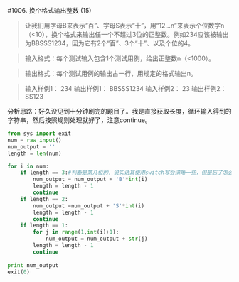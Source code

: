 #1006. 换个格式输出整数 (15)
>让我们用字母B来表示“百”、字母S表示“十”，用“12...n”来表示个位数字n（<10），换个格式来输出任一个不超过3位的正整数。例如234应该被输出为BBSSS1234，因为它有2个“百”、3个“十”、以及个位的4。

>输入格式：每个测试输入包含1个测试用例，给出正整数n（<1000）。

>输出格式：每个测试用例的输出占一行，用规定的格式输出n。

>输入样例1：
234
输出样例1：
BBSSS1234
输入样例2：
23
输出样例2：
SS123

分析思路：好久没见到十分钟刷完的题目了。我是直接获取长度，循环输入得到的字符串，然后按照规则处理就好了，注意continue。

```python
from sys import exit
num = raw_input()
num_output = ''
length = len(num)

for i in num:
    if length == 3:#判断是第几位的，说实话其使用switch写会清晰一些，但是忘了怎么写，所以用if-continue方法也是一样的
        num_output = num_output + 'B'*int(i)
        length = length - 1
        continue
    if length == 2:
        num_output =num_output + 'S'*int(i)
        length = length - 1
        continue
    if length == 1:
        for j in range(1,int(i)+1):
            num_output = num_output + str(j)       
        length = length - 1
        continue
            
print num_output  
exit(0)          
```
